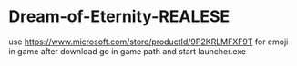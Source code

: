 # Dream-of-Eternity-REALESE
use https://www.microsoft.com/store/productId/9P2KRLMFXF9T for emoji in game
after download go in game path and start launcher.exe
